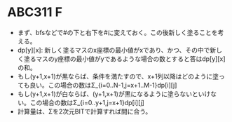 # ABC311 F

- まず、bfsなどで#の下と右下を#に変えておく。この後新しく塗ることを考える。
- dp[y][x]: 新しく塗るマスのx座標の最小値がxであり、かつ、その中で新しく塗るマスのy座標の最小値がyであるような場合の数とすると答はdp[y][x]の和。
- もし(y+1,x+1)が黒ならば、条件を満たすので、x+1列以降はどのように塗っても良い。この場合の数はΣ_{i=0..N-1,j=x+1..M-1}dp[i][j]
- もし(y+1,x+1)が白ならば、(y+1,x+1)が黒になるように塗らないといけない。この場合の数はΣ_{i=0..y+1,j=x+1}dp[i][j]
- 計算量は、Σを2次元BITで計算すれば間に合う。
